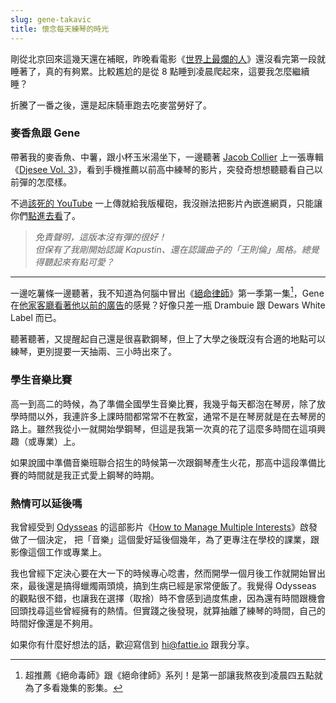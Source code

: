 ```yaml
---
slug: gene-takavic
title: 懷念每天練琴的時光
---
```

剛從北京回來這幾天還在補眠，昨晚看電影《[世界上最爛的人](https://www.imdb.com/title/tt10370710/)》還沒看完第一段就睡著了，真的有夠累。比較尷尬的是從 8 點睡到凌晨爬起來，這要我怎麼繼續睡？

折騰了一番之後，還是起床騎車跑去吃麥當勞好了。

<!-- truncate -->

### 麥香魚跟 Gene

帶著我的麥香魚、中薯，跟小杯玉米湯坐下，一邊聽著 [Jacob Collier](https://www.jacobcollier.com/#/) 上一張專輯《[Djesee Vol. 3](https://jacobcollier.lnk.to/DjesseVol3SR)》，看到手機推薦以前高中練琴的影片，突發奇想想聽聽看自己以前彈的怎麼樣。

不過[該死的 YouTube](2025-07-20-why-blog.md) 一上傳就給我版權砲，我沒辦法把影片內嵌進網頁，只能讓你們[點進去看](https://youtu.be/hSvjTOySmg8)了。

> _免責聲明，這版本沒有彈的很好！_  
> _但保有了我剛開始認識 Kapustin、還在認識曲子的「王則倫」風格。總覺得聽起來有點可愛？_

---

一邊吃薯條一邊聽著，我不知道為何腦中冒出《[絕命律師](https://www.imdb.com/title/tt3032476/)》第一季第一集[^1]，Gene 在[他家客廳看著他以前的廣告](https://youtu.be/FKvTinFErwg)的感覺？好像只差一瓶 Drambuie 跟 Dewars White Label 而已。

聽著聽著，又提醒起自己還是很喜歡鋼琴，但上了大學之後既沒有合適的地點可以練琴，更別提要一天抽兩、三小時出來了。

### 學生音樂比賽

高一到高二的時候，為了準備全國學生音樂比賽，我幾乎每天都泡在琴房，除了放學時間以外，我連許多上課時間都常常不在教室，通常不是在琴房就是在去琴房的路上。雖然我從小一就開始學鋼琴，但這是我第一次真的花了這麼多時間在這項興趣（或專業）上。

如果說國中準備音樂班聯合招生的時候第一次跟鋼琴產生火花，那高中這段準備比賽的時間就是我正式愛上鋼琴的時期。

### 熱情可以延後嗎

我曾經受到 [Odysseas](https://www.youtube.com/@odysseas__) 的這部影片《[How to Manage Multiple Interests](https://youtu.be/-AdXIC44b7Q)》啟發做了一個決定，  把「音樂」這個愛好延後個幾年，為了更專注在學校的課業，跟影像這個工作或專業上。

我也曾經下定決心要在大一下的時候專心唸書，然而開學一個月後工作就開始冒出來，最後還是搞得蠟燭兩頭燒，搞到生病已經是家常便飯了。我覺得 Odysseas 的觀點很不錯，也讓我在選擇（取捨）時不會感到過度焦慮，因為還有時間跟機會回頭找尋這些曾經擁有的熱情。但實踐之後發現，就算抽離了練琴的時間，自己的時間好像還是不夠用。

如果你有什麼好想法的話，歡迎寫信到 hi@fattie.io 跟我分享。

[^1]: 超推薦《絕命毒師》跟《絕命律師》系列！是第一部讓我熬夜到凌晨四五點就為了多看幾集的影集。
